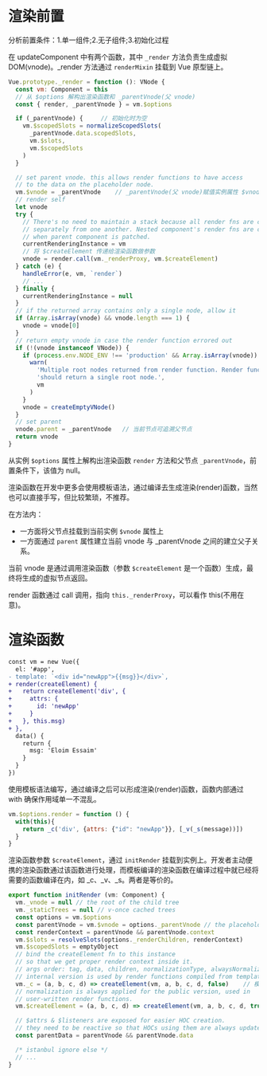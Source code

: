 # 渲染前置

分析前置条件：1.单一组件;2.无子组件;3.初始化过程

在 updateComponent 中有两个函数，其中 `_render` 方法负责生成虚拟 DOM(vnode)。_render 方法通过 `renderMixin` 挂载到 Vue 原型链上。

```javascript
Vue.prototype._render = function (): VNode {
  const vm: Component = this
  // 从 $options 解构出渲染函数和 _parentVnode(父 vnode)
  const { render, _parentVnode } = vm.$options

  if (_parentVnode) {     // 初始化时为空
    vm.$scopedSlots = normalizeScopedSlots(
      _parentVnode.data.scopedSlots,
      vm.$slots,
      vm.$scopedSlots
    )
  }

  // set parent vnode. this allows render functions to have access
  // to the data on the placeholder node.
  vm.$vnode = _parentVnode    // _parentVnode(父 vnode)赋值实例属性 $vnode
  // render self
  let vnode
  try {
    // There's no need to maintain a stack because all render fns are called
    // separately from one another. Nested component's render fns are called
    // when parent component is patched.
    currentRenderingInstance = vm
    // 将 $createElement 传递给渲染函数做参数
    vnode = render.call(vm._renderProxy, vm.$createElement)
  } catch (e) {
    handleError(e, vm, `render`)
    // ...
  } finally {
    currentRenderingInstance = null
  }
  // if the returned array contains only a single node, allow it
  if (Array.isArray(vnode) && vnode.length === 1) {
    vnode = vnode[0]
  }
  // return empty vnode in case the render function errored out
  if (!(vnode instanceof VNode)) {
    if (process.env.NODE_ENV !== 'production' && Array.isArray(vnode)) {
      warn(
        'Multiple root nodes returned from render function. Render function ' +
        'should return a single root node.',
        vm
      )
    }
    vnode = createEmptyVNode()
  }
  // set parent
  vnode.parent = _parentVnode   // 当前节点可追溯父节点
  return vnode
}
```

从实例 `$options` 属性上解构出渲染函数 `render` 方法和父节点 `_parentVnode`，前置条件下，该值为 null。

渲染函数在开发中更多会使用模板语法，通过编译去生成渲染(render)函数，当然也可以直接手写，但比较繁琐，不推荐。

在方法内：
  + 一方面将父节点挂载到当前实例 `$vnode` 属性上
  + 一方面通过 `parent` 属性建立当前 vnode 与 _parentVnode 之间的建立父子关系。
  
当前 vnode 是通过调用渲染函数（参数 `$createElement` 是一个函数）生成，最终将生成的虚拟节点返回。

render 函数通过 call 调用，指向 `this._renderProxy`，可以看作 this(不用在意)。

# 渲染函数

```diff
const vm = new Vue({
  el: '#app',
- template: `<div id="newApp">{{msg}}</div>`,
+ render(createElement) {
+   return createElement('div', {
+     attrs: {
+       id: 'newApp'
+     }
+   }, this.msg)
+ },
  data() {
    return {
      msg: 'Eloim Essaim'
    }
  }
})
```

使用模板语法编写，通过编译之后可以形成渲染(render)函数，函数内部通过 with 确保作用域单一不混乱。

```javascript
vm.$options.render = function () {
  with(this){
    return _c('div', {attrs: {"id": "newApp"}}, [_v(_s(message))])
  }
}
```

渲染函数参数 `$createElement`，通过 `initRender` 挂载到实例上。开发者主动便携的渲染函数通过该函数进行处理，而模板编译的渲染函数在编译过程中就已经将需要的函数编译在内，如 _c、_v、_s。两者是等价的。

```javascript
export function initRender (vm: Component) {
  vm._vnode = null // the root of the child tree
  vm._staticTrees = null // v-once cached trees
  const options = vm.$options
  const parentVnode = vm.$vnode = options._parentVnode // the placeholder node in parent tree
  const renderContext = parentVnode && parentVnode.context
  vm.$slots = resolveSlots(options._renderChildren, renderContext)
  vm.$scopedSlots = emptyObject
  // bind the createElement fn to this instance
  // so that we get proper render context inside it.
  // args order: tag, data, children, normalizationType, alwaysNormalize
  // internal version is used by render functions compiled from templates
  vm._c = (a, b, c, d) => createElement(vm, a, b, c, d, false)    // 模板编译调用
  // normalization is always applied for the public version, used in
  // user-written render functions.
  vm.$createElement = (a, b, c, d) => createElement(vm, a, b, c, d, true)   // 用户手写调用

  // $attrs & $listeners are exposed for easier HOC creation.
  // they need to be reactive so that HOCs using them are always updated
  const parentData = parentVnode && parentVnode.data

  /* istanbul ignore else */
  // ...
}
```
